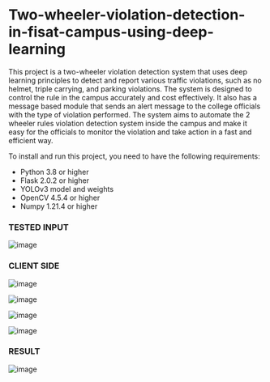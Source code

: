 # Two-wheeler-violation-detection-in-fisat-campus-using-deep-learning
This project is a two-wheeler violation detection system that uses deep learning principles to detect and report various traffic violations, such as no helmet, triple carrying, and parking violations. The system is designed to control the rule in the campus accurately and cost effectively. It also has a message based module that sends an alert message to the college officials with the type of violation performed. The system aims to automate the 2 wheeler rules violation detection system inside the campus and make it easy for the officials to monitor the violation and take action in a fast and efficient way.

To install and run this project, you need to have the following requirements:

- Python 3.8 or higher
- Flask 2.0.2 or higher
- YOLOv3 model and weights
- OpenCV 4.5.4 or higher
- Numpy 1.21.4 or higher

###  TESTED INPUT
![image](https://github.com/emelsha/Two-wheeler-violation/assets/100795357/5b38fab6-271d-4540-aa00-adb96b2f2817)

### CLIENT SIDE
 ![image](https://github.com/emelsha/Two-wheeler-violation/assets/100795357/fd831525-99bd-433c-b254-55e93dfbffc9)

![image](https://github.com/emelsha/Two-wheeler-violation/assets/100795357/babf2576-a42e-41f8-86e8-b8a590f8a9ee)


![image](https://github.com/emelsha/Two-wheeler-violation/assets/100795357/d6543fb3-449d-4bc0-ba26-42c2cdd1ae9a)

![image](https://github.com/emelsha/Two-wheeler-violation/assets/100795357/8b074eab-cae6-4cec-8451-13bac1139691)

### RESULT
![image](https://github.com/emelsha/Two-wheeler-violation/assets/100795357/2caac657-9536-4b9d-9b76-1b53c99f7bd4)



